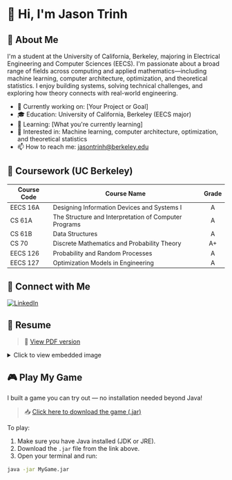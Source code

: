 # 👋 Hi, I'm Jason Trinh

## 🌟 About Me
I'm a student at the University of California, Berkeley, majoring in Electrical Engineering and Computer Sciences (EECS). I'm passionate about a broad range of fields across computing and applied mathematics—including machine learning, computer architecture, optimization, and theoretical statistics. I enjoy building systems, solving technical challenges, and exploring how theory connects with real-world engineering.

- 💼 Currently working on: [Your Project or Goal]
- 🎓 Education: University of California, Berkeley (EECS major)
- 🌱 Learning: [What you're currently learning]
- 🧠 Interested in: Machine learning, computer architecture, optimization, and theoretical statistics
- 📫 How to reach me: jasontrinh@berkeley.edu

## 📘 Coursework (UC Berkeley)

| Course Code | Course Name                                          | Grade |
|-------------|-------------------------------------------------------|:-----:|
| EECS 16A    | Designing Information Devices and Systems I           |   A   |
| CS 61A      | The Structure and Interpretation of Computer Programs |   A   |
| CS 61B      | Data Structures                                       |   A   |
| CS 70       | Discrete Mathematics and Probability Theory           |  A+   |
| EECS 126    | Probability and Random Processes                      |   A   |
| EECS 127    | Optimization Models in Engineering                    |   A   |

## 🔗 Connect with Me
[![LinkedIn](https://img.shields.io/badge/LinkedIn-Connect-informational?style=flat&logo=linkedin&logoColor=white&color=0A66C2)](https://www.linkedin.com/in/jason-trinh-4590a8315)

## 📄 Resume
> 📎 [View PDF version](https://github.com/jaizunT/jaizunT.github.io/blob/main/Resume%207-25-27_img.jpg)

<details>
  <summary>Click to view embedded image</summary>

  <p align="center">
    <img src="https://github.com/jaizunT/jaizunT.github.io/blob/main/Resume%207-25-27_img.jpg" alt="Resume" width="70%">
  </p>
</details>

## 🎮 Play My Game

I built a game you can try out — no installation needed beyond Java!

> 📥 [Click here to download the game (.jar)](https://github.com/jaizunT/jaizunT.github.io/blob/main/byow-game.jar)

To play:
1. Make sure you have Java installed (JDK or JRE).
2. Download the `.jar` file from the link above.
3. Open your terminal and run:

```bash
java -jar MyGame.jar
